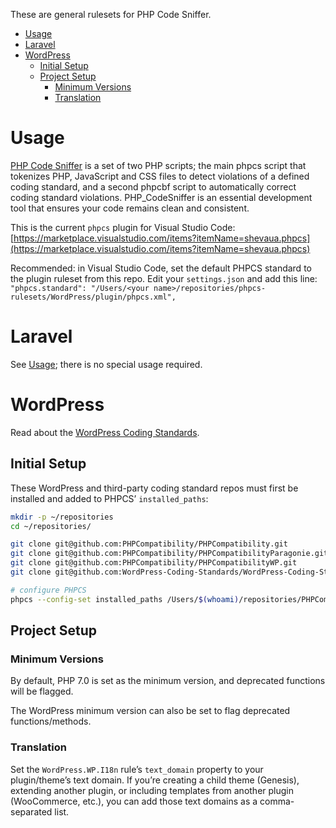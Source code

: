 These are general rulesets for PHP Code Sniffer.

- [Usage](#usage)
- [Laravel](#laravel)
- [WordPress](#wordpress)
  - [Initial Setup](#initial-setup)
  - [Project Setup](#project-setup)
    - [Minimum Versions](#minimum-versions)
    - [Translation](#translation)

# Usage

[PHP Code Sniffer](https://github.com/squizlabs/PHP_CodeSniffer) is a set of two PHP scripts; the main phpcs script that tokenizes PHP, JavaScript and CSS files to detect violations of a defined coding standard, and a second phpcbf script to automatically correct coding standard violations. PHP_CodeSniffer is an essential development tool that ensures your code remains clean and consistent.

This is the current `phpcs` plugin for Visual Studio Code: [https://marketplace.visualstudio.com/items?itemName=shevaua.phpcs](https://marketplace.visualstudio.com/items?itemName=shevaua.phpcs)

Recommended: in Visual Studio Code, set the default PHPCS standard to the plugin ruleset from this repo. Edit your `settings.json` and add this line: `"phpcs.standard": "/Users/<your name>/repositories/phpcs-rulesets/WordPress/plugin/phpcs.xml",`

# Laravel

See [Usage](#usage); there is no special usage required.

# WordPress

Read about the [WordPress Coding Standards](https://make.wordpress.org/core/handbook/best-practices/coding-standards/).

## Initial Setup

These WordPress and third-party coding standard repos must first be installed and added to PHPCS’ `installed_paths`:

```bash
mkdir -p ~/repositories
cd ~/repositories/

git clone git@github.com:PHPCompatibility/PHPCompatibility.git
git clone git@github.com:PHPCompatibility/PHPCompatibilityParagonie.git
git clone git@github.com:PHPCompatibility/PHPCompatibilityWP.git
git clone git@github.com:WordPress-Coding-Standards/WordPress-Coding-Standards.git

# configure PHPCS
phpcs --config-set installed_paths /Users/$(whoami)/repositories/PHPCompatibility/,/Users/$(whoami)/repositories/PHPCompatibilityParagonie/PHPCompatibilityParagonieRandomCompat/,/Users/$(whoami)/repositories/PHPCompatibilityParagonie/PHPCompatibilityParagonieSodiumCompat/,/Users/$(whoami)/repositories/PHPCompatibilityWP/PHPCompatibilityWP/,/Users/$(whoami)/repositories/WordPress-Coding-Standards/WordPress/,/Users/$(whoami)/repositories/WordPress-Coding-Standards/WordPress-Core/,/Users/$(whoami)/repositories/WordPress-Coding-Standards/WordPress-Docs/,/Users/$(whoami)/repositories/WordPress-Coding-Standards/WordPress-Extra/
```

## Project Setup

### Minimum Versions

By default, PHP 7.0 is set as the minimum version, and deprecated functions will be flagged.

The WordPress minimum version can also be set to flag deprecated functions/methods.

### Translation

Set the `WordPress.WP.I18n` rule’s `text_domain` property to your plugin/theme’s text domain. If you’re creating a child theme (Genesis), extending another plugin, or including templates from another plugin (WooCommerce, etc.), you can add those text domains as a comma-separated list.
